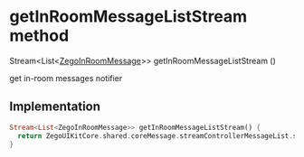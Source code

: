 


# getInRoomMessageListStream method








Stream&lt;List&lt;[ZegoInRoomMessage](../../zego_uikit_prebuilt_live_audio_room/ZegoInRoomMessage-class.md)>> getInRoomMessageListStream
()





<p>get in-room messages notifier</p>



## Implementation

```dart
Stream<List<ZegoInRoomMessage>> getInRoomMessageListStream() {
  return ZegoUIKitCore.shared.coreMessage.streamControllerMessageList.stream;
}
```







